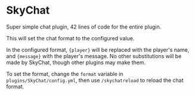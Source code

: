 SkyChat
=======

Super simple chat plugin, 42 lines of code for the entire plugin.

This will set the chat format to the configured value.

In the configured format, `{player}` will be replaced with the player's name, and `{message}` with the player's message. No other substitutions will be made by SkyChat, though other plugins may make them.

To set the format, change the `format` variable in `plugins/SkyChat/config.yml`, then use `/skychatreload` to reload the chat format.
